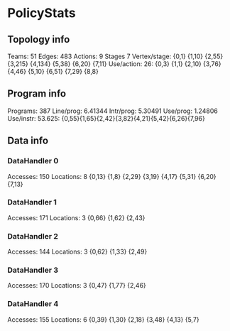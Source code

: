# PolicyStats
## Topology info
Teams:		51
Edges:		483
Actions:	9
Stages		7
Vertex/stage:	{0,1} {1,10} {2,55} {3,215} {4,134} {5,38} {6,20} {7,11} 
Use/action:	26: {0,3} {1,1} {2,10} {3,76} {4,46} {5,10} {6,51} {7,29} {8,8} 

## Program info
Programs:	387
Line/prog:	6.41344
Intr/prog:	5.30491
Use/prog:	1.24806
Use/instr:	53.625: {0,55}{1,65}{2,42}{3,82}{4,21}{5,42}{6,26}{7,96}

## Data info

### DataHandler 0
Accesses:	150
Locations:	8
{0,13} {1,8} {2,29} {3,19} {4,17} {5,31} {6,20} {7,13} 

### DataHandler 1
Accesses:	171
Locations:	3
{0,66} {1,62} {2,43} 

### DataHandler 2
Accesses:	144
Locations:	3
{0,62} {1,33} {2,49} 

### DataHandler 3
Accesses:	170
Locations:	3
{0,47} {1,77} {2,46} 

### DataHandler 4
Accesses:	155
Locations:	6
{0,39} {1,30} {2,18} {3,48} {4,13} {5,7} 